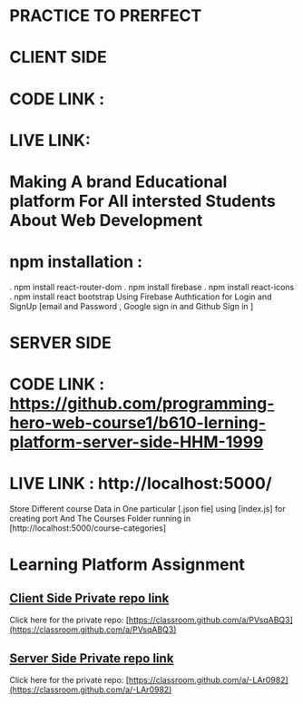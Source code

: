 # PRACTICE TO PRERFECT 
# CLIENT SIDE 
# CODE LINK :
# LIVE LINK:
# Making A brand Educational platform For All intersted Students About Web Development 
# npm installation : 
. npm install react-router-dom
. npm install firebase
. npm install react-icons
. npm install react bootstrap
Using Firebase Authtication for Login and SignUp [email and Password , Google sign in and Github Sign in ]




# SERVER SIDE 
# CODE LINK : https://github.com/programming-hero-web-course1/b610-lerning-platform-server-side-HHM-1999
# LIVE LINK : http://localhost:5000/

Store Different course Data in One particular [.json fie]
using [index.js] for creating port 
And The Courses Folder running in [http://localhost:5000/course-categories]







# Learning Platform Assignment
## [Client Side Private repo link](https://classroom.github.com/a/PVsqABQ3)
Click here for the private repo: [https://classroom.github.com/a/PVsqABQ3](https://classroom.github.com/a/PVsqABQ3)



## [Server Side Private repo link](https://classroom.github.com/a/-LAr0982)
Click here for the private repo: [https://classroom.github.com/a/-LAr0982](https://classroom.github.com/a/-LAr0982)

